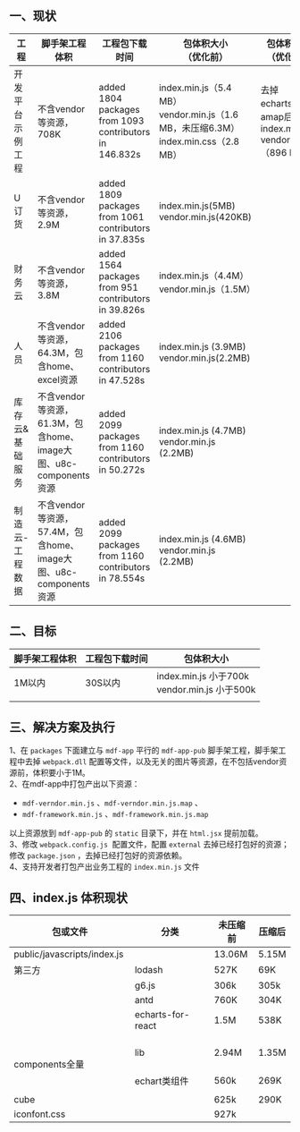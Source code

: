 <a name="IgHH2"></a>
## 一、现状


| **工程** | **脚手架工程体积** | **工程包下载时间** | **包体积大小**<br />**（****优化前****）** | **包体积大小**<br />**（****优化后****）** |
| --- | --- | --- | --- | --- |
| 开发平台示例工程 | 不含vendor等资源，708K | added 1804 packages from 1093 contributors in 146.832s | index.min.js（5.4 MB）<br />vendor.min.js（1.6 MB，未压缩6.3M）<br />index.min.css（2.8 MB） | 去掉echarts、amap后：<br />index.min.js<br />vendor.min.js（896 KB） |
| U订货 | 不含vendor等资源，2.9M | added 1809 packages from 1061 contributors in 37.835s | index.min.js(5MB)<br />vendor.min.js(420KB) |  |
| 财务云 | 不含vendor等资源，3.8M | added 1564 packages from 951 contributors in 39.826s | index.min.js（4.4M）<br />vendor.min.js（1.5M） |  |
| 人员 | 不含vendor等资源，64.3M，包含home、excel资源 | added 2106 packages from 1160 contributors in 47.528s | index.min.js (3.9MB)<br />vendor.min.js(2.2MB) |  |
| 库存云&基础服务 | 不含vendor等资源，61.3M，包含home、image大图、u8c-components资源 | added 2099 packages from 1160 contributors in 50.272s | index.min.js (4.7MB)<br />vendor.min.js (2.2MB) |  |
| 制造云-工程数据 | 不含vendor等资源，57.4M，包含home、image大图、u8c-components资源 | added 2099 packages from 1160 contributors in 78.554s | index.min.js (4.6MB)<br />vendor.min.js (2.2MB) |  |





<a name="FesxE"></a>
## 二、目标

| 脚手架工程体积 | 工程包下载时间 | 包体积大小 |
| --- | --- | --- |
| 1M以内 | 30S以内 | index.min.js 小于700k<br />vendor.min.js 小于500k |
|  |  |  |



<a name="YMQt4"></a>
## 三、解决方案及执行

1、在 `packages` 下面建立与 `mdf-app` 平行的 `mdf-app-pub` 脚手架工程，脚手架工程中去掉 `webpack.dll` 配置等文件，以及无关的图片等资源，在不包括vendor资源前，体积要小于1M。<br />2、在mdf-app中打包产出以下资源：

- `mdf-verndor.min.js` 、`mdf-verndor.min.js.map` 、
- `mdf-framework.min.js` 、`mdf-framework.min.js.map` 

以上资源放到 `mdf-app-pub` 的 `static` 目录下，并在 `html.jsx` 提前加载。<br />3、修改 `webpack.config.js`  配置文件，配置 `external` 去掉已经打包好的资源；修改 `package.json` ，去掉已经打包好的资源依赖。<br />4、支持开发者打包产出业务工程的 `index.min.js` 文件


<a name="nYYC0"></a>
## 四、index.js 体积现状

| 包或文件 | 分类 | 未压缩前 | 压缩后 |
| --- | --- | --- | --- |
| public/javascripts/index.js  |  | 13.06M | 5.15M |
| 第三方 | lodash | 527K | 69K |
|  | g6.js | 306k | 305k |
|  | antd | 760K | 304K |
|  | echarts-for-react | 1.5M | 538K |
| <br /><br />components全量 | lib | 2.94M | 1.35M |
|  | echart类组件 | 560k | 269K |
|  |  |  |  |
| cube |  | 625k | 290K |
| iconfont.css |  | 927k |  |